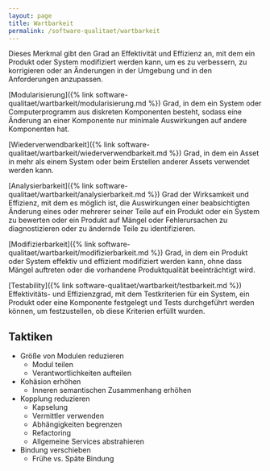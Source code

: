 ```yaml
---
layout: page
title: Wartbarkeit
permalink: /software-qualitaet/wartbarkeit
---
```


Dieses Merkmal gibt den Grad an Effektivität und Effizienz an, mit dem ein Produkt oder System modifiziert werden kann, um es zu verbessern, zu korrigieren oder an Änderungen in der Umgebung und in den Anforderungen anzupassen.

[Modularisierung]({% link software-qualitaet/wartbarkeit/modularisierung.md %})
Grad, in dem ein System oder Computerprogramm aus diskreten Komponenten besteht, sodass eine Änderung an einer Komponente nur minimale Auswirkungen auf andere Komponenten hat.

[Wiederverwendbarkeit]({% link software-qualitaet/wartbarkeit/wiederverwendbarkeit.md %})
Grad, in dem ein Asset in mehr als einem System oder beim Erstellen anderer Assets verwendet werden kann.

[Analysierbarkeit]({% link software-qualitaet/wartbarkeit/analysierbarkeit.md %})
Grad der Wirksamkeit und Effizienz, mit dem es möglich ist, die Auswirkungen einer beabsichtigten Änderung eines oder mehrerer seiner Teile auf ein Produkt oder ein System zu bewerten oder ein Produkt auf Mängel oder Fehlerursachen zu diagnostizieren oder zu ändernde Teile zu identifizieren.

[Modifizierbarkeit]({% link software-qualitaet/wartbarkeit/modifizierbarkeit.md %})
Grad, in dem ein Produkt oder System effektiv und effizient modifiziert werden kann, ohne dass Mängel auftreten oder die vorhandene Produktqualität beeinträchtigt wird.

[Testability]({% link software-qualitaet/wartbarkeit/testbarkeit.md %})
Effektivitäts- und Effizienzgrad, mit dem Testkriterien für ein System, ein Produkt oder eine Komponente festgelegt und Tests durchgeführt werden können, um festzustellen, ob diese Kriterien erfüllt wurden.

## Taktiken

* Größe von Modulen reduzieren
  * Modul teilen
  * Verantwortlichkeiten aufteilen
* Kohäsion erhöhen
  * Inneren semantischen Zusammenhang erhöhen
* Kopplung reduzieren
  * Kapselung
  * Vermittler verwenden
  * Abhängigkeiten begrenzen
  * Refactoring
  * Allgemeine Services abstrahieren
* Bindung verschieben
  * Frühe vs. Späte Bindung